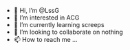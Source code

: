 - 👋 Hi, I’m @LssG
- 👀 I’m interested in ACG
- 🌱 I’m currently learning screeps
- 💞️ I’m looking to collaborate on nothing
- 📫 How to reach me ...

<!---
LssG/LssG is a ✨ special ✨ repository because its `README.md` (this file) appears on your GitHub profile.
You can click the Preview link to take a look at your changes.
--->
